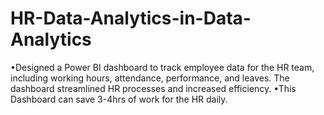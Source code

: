 # HR-Data-Analytics-in-Data-Analytics
•Designed a Power BI dashboard to track employee data for the HR team, including working hours, attendance, performance, and leaves. The dashboard streamlined HR processes and increased efficiency. •This Dashboard can save 3-4hrs of work for the HR daily.
